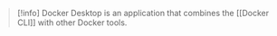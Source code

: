 > [!info]
> Docker Desktop is an application that combines the [[Docker CLI]] with other Docker tools.